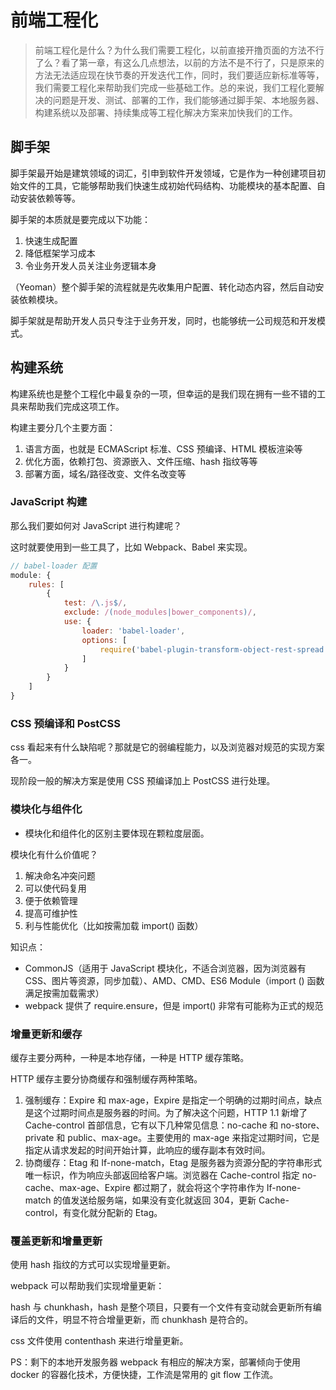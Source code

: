 # 前端工程化

> 前端工程化是什么？为什么我们需要工程化，以前直接开撸页面的方法不行了么？看了第一章，有这么几点想法，以前的方法不是不行了，只是原来的方法无法适应现在快节奏的开发迭代工作，同时，我们要适应新标准等等，我们需要工程化来帮助我们完成一些基础工作。总的来说，我们工程化要解决的问题是开发、测试、部署的工作，我们能够通过脚手架、本地服务器、构建系统以及部署、持续集成等工程化解决方案来加快我们的工作。

## 脚手架

脚手架最开始是建筑领域的词汇，引申到软件开发领域，它是作为一种创建项目初始文件的工具，它能够帮助我们快速生成初始代码结构、功能模块的基本配置、自动安装依赖等等。

脚手架的本质就是要完成以下功能：

1. 快速生成配置
2. 降低框架学习成本
3. 令业务开发人员关注业务逻辑本身

（Yeoman）整个脚手架的流程就是先收集用户配置、转化动态内容，然后自动安装依赖模块。

脚手架就是帮助开发人员只专注于业务开发，同时，也能够统一公司规范和开发模式。

## 构建系统

构建系统也是整个工程化中最复杂的一项，但幸运的是我们现在拥有一些不错的工具来帮助我们完成这项工作。

构建主要分几个主要方面：

1. 语言方面，也就是 ECMAScript 标准、CSS 预编译、HTML 模板渲染等
2. 优化方面，依赖打包、资源嵌入、文件压缩、hash 指纹等等
3. 部署方面，域名/路径改变、文件名改变等

### JavaScript 构建

那么我们要如何对 JavaScript 进行构建呢？

这时就要使用到一些工具了，比如 Webpack、Babel 来实现。

```js
// babel-loader 配置
module: {
    rules: [
        {
            test: /\.js$/,
            exclude: /(node_modules|bower_components)/,
            use: {
                loader: 'babel-loader',
                options: [
                    require('babel-plugin-transform-object-rest-spread')
                ]
            }
        }
    ]
}
```

### CSS 预编译和 PostCSS

css 看起来有什么缺陷呢？那就是它的弱编程能力，以及浏览器对规范的实现方案各一。

现阶段一般的解决方案是使用 CSS 预编译加上 PostCSS 进行处理。

### 模块化与组件化

- 模块化和组件化的区别主要体现在颗粒度层面。

模块化有什么价值呢？

1. 解决命名冲突问题
2. 可以使代码复用
3. 便于依赖管理
4. 提高可维护性
5. 利与性能优化（比如按需加载 import() 函数）

知识点：

- CommonJS（适用于 JavaScript 模块化，不适合浏览器，因为浏览器有 CSS、图片等资源，同步加载）、AMD、CMD、ES6 Module（import () 函数满足按需加载需求）
- webpack 提供了 require.ensure，但是 import() 非常有可能称为正式的规范

### 增量更新和缓存

缓存主要分两种，一种是本地存储，一种是 HTTP 缓存策略。

HTTP 缓存主要分协商缓存和强制缓存两种策略。

1. 强制缓存：Expire 和 max-age，Expire 是指定一个明确的过期时间点，缺点是这个过期时间点是服务器的时间。为了解决这个问题，HTTP 1.1 新增了 Cache-control 首部信息，它有以下几种常见信息：no-cache 和 no-store、private 和 public、max-age。主要使用的 max-age 来指定过期时间，它是指定从请求发起的时间开始计算，此响应的缓存副本有效时间。
2. 协商缓存：Etag 和 If-none-match，Etag 是服务器为资源分配的字符串形式唯一标识，作为响应头部返回给客户端。浏览器在 Cache-control 指定 no-cache、max-age、Expire 都过期了，就会将这个字符串作为 If-none-match 的值发送给服务端，如果没有变化就返回 304，更新 Cache-control，有变化就分配新的 Etag。

### 覆盖更新和增量更新

使用 hash 指纹的方式可以实现增量更新。

webpack 可以帮助我们实现增量更新：

hash 与 chunkhash，hash 是整个项目，只要有一个文件有变动就会更新所有编译后的文件，明显不符合增量更新，而 chunkhash 是符合的。

css 文件使用 contenthash 来进行增量更新。



PS：剩下的本地开发服务器 webpack 有相应的解决方案，部署倾向于使用 docker 的容器化技术，方便快捷，工作流是常用的 git flow 工作流。